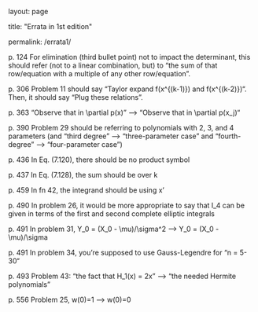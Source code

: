 layout: page

title: "Errata in 1st edition"

permalink: /errata1/

p. 124 For elimination (third bullet point) not to impact the determinant, this should refer (not to a linear combination, but) to “the sum of that row/equation with a multiple of any other row/equation”.

p. 306 Problem 11 should say “Taylor expand f(x^{(k-1)}) and f(x^{(k-2)})“. Then, it should say “Plug these relations”.

p. 363 “Observe that in \partial p(x)” –> “Observe that in \partial p(x_j)“

p. 390 Problem 29 should be referring to polynomials with 2, 3, and 4 parameters (and “third degree” –> “three-parameter case” and “fourth-degree” –> “four-parameter case”)

p. 436 In Eq. (7.120), there should be no product symbol

p. 437 In Eq. (7.128), the sum should be over k

p. 459 In fn 42, the integrand should be using x’

p. 490 In problem 26, it would be more appropriate to say that I_4 can be given in terms of the first and second complete elliptic integrals

p. 491 In problem 31, Y_0 = (X_0 - \mu)/\sigma^2 –> Y_0 = (X_0 - \mu)/\sigma

p. 491 In problem 34, you’re supposed to use Gauss-Legendre for “n = 5-30“

p. 493 Problem 43: “the fact that H_1(x) = 2x” –> “the needed Hermite polynomials”

p. 556 Problem 25, w(0)=1 –> w(0)=0
